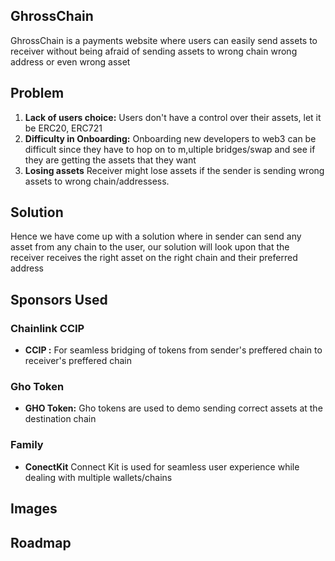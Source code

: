 ## GhrossChain

GhrossChain is a payments website where users can easily send assets to receiver without being afraid of sending assets to wrong chain wrong address or even wrong asset


## Problem

1. **Lack of users choice:** Users don't have a control over their assets, let it be ERC20, ERC721
2. **Difficulty in Onboarding:** Onboarding new developers to web3 can be difficult since they have to hop on to m,ultiple bridges/swap and see if they are getting the assets that they want
3. **Losing assets** Receiver might lose assets if the sender is sending wrong assets to wrong chain/addressess.
   



## Solution
Hence we have come up with a solution where in sender can send any asset from any chain to the user, our solution will look upon that the receiver receives the right asset on the right chain and their preferred address


## Sponsors Used

### Chainlink CCIP

- **CCIP :** For seamless bridging of tokens from sender's preffered chain to receiver's preffered chain


### Gho Token 

- **GHO Token:**  Gho tokens are used to demo sending correct assets at the destination chain


### Family 

- **ConectKit** Connect Kit is used for seamless user experience while dealing with multiple wallets/chains



## Images





## Roadmap
